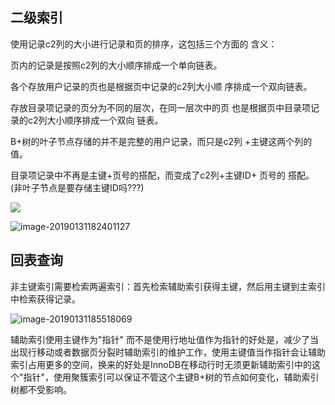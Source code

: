 ## 二级索引

使⽤记录c2列的⼤⼩进⾏记录和⻚的排序，这包括三个⽅⾯的 含义：

⻚内的记录是按照c2列的⼤⼩顺序排成⼀个单向链表。

各个存放⽤户记录的⻚也是根据⻚中记录的c2列⼤⼩顺 序排成⼀个双向链表。

存放⽬录项记录的⻚分为不同的层次，在同⼀层次中的⻚ 也是根据⻚中⽬录项记录的c2列⼤⼩顺序排成⼀个双向 链表。

B+树的叶⼦节点存储的并不是完整的⽤户记录，⽽只是c2列 +主键这两个列的值。

⽬录项记录中不再是主键+⻚号的搭配，⽽变成了c2列+主键ID+ ⻚号的 搭配。(非叶子节点是要存储主键ID吗???)

![](https://youpaiyun.zongqilive.cn/image/20200901162342.png)

![image-20190131182401127](https://youpaiyun.zongqilive.cn/image/006tNc79ly1fzpxw2qw50j312u0g645a.jpg)



## 回表查询

非主键索引需要检索两遍索引：首先检索辅助索引获得主键，然后用主键到主索引中检索获得记录。

![image-20190131185518069](https://youpaiyun.zongqilive.cn/image/006tKfTcly1g0g4yv0l6aj31v80qux0t.jpg)





辅助索引使用主键作为"指针" 而不是使用行地址值作为指针的好处是，减少了当出现行移动或者数据页分裂时辅助索引的维护工作，使用主键值当作指针会让辅助索引占用更多的空间，换来的好处是InnoDB在移动行时无须更新辅助索引中的这个"指针"，使用聚簇索引可以保证不管这个主键B+树的节点如何变化，辅助索引树都不受影响。



















